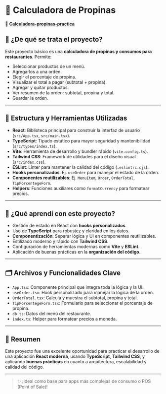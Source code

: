 # 💸 Calculadora de Propinas
🔗 **[Calculadora-propinas-practica](https://calculadora-propina-practice.netlify.app/)**

## 🧾 ¿De qué se trata el proyecto?

Este proyecto básico es una **calculadora de propinas y consumos para restaurantes**. Permite:

- Seleccionar productos de un menú.
- Agregarlos a una orden.
- Elegir el porcentaje de propina.
- Visualizar el total a pagar (subtotal + propina).
- Agregar y quitar productos.
- Ver resumen de la orden: subtotal, propina y total.
- Guardar la orden.

---

## 🧰 Estructura y Herramientas Utilizadas

- **React**: Biblioteca principal para construir la interfaz de usuario (`src/App.tsx`, `src/main.tsx`).
- **TypeScript**: Tipado estático para mayor seguridad y mantenibilidad (`src/types/index.ts`).
- **Vite**: Herramienta de desarrollo y bundler rápido (`vite.config.ts`).
- **Tailwind CSS**: Framework de utilidades para el diseño visual (`src/index.css`).
- **ESLint**: Linter para mantener la calidad del código (`.eslintrc.cjs`).
- **Hooks personalizados**: Ej. `useOrder` para manejar el estado de la orden.
- **Componentes reutilizables**: Ej. `MenuItem`, `Order`, `OrderTotal`, `TipPorcentegeForm`.
- **Helpers**: Funciones auxiliares como `formatCurrency` para formatear precios.

---

## 📘 ¿Qué aprendí con este proyecto?

- Gestión de estado en React con **hooks personalizados**.
- Uso de **TypeScript** para robustez y claridad en los datos.
- **Componentización**: Separar lógica y UI en componentes reutilizables.
- Estilizado moderno y rápido con **Tailwind CSS**.
- Configuración de herramientas modernas como **Vite** y **ESLint**.
- Aplicación de buenas prácticas en la **organización del código**.

---

## 🗂️ Archivos y Funcionalidades Clave

- `App.tsx`: Componente principal que integra toda la lógica y la UI.
- `useOrder.tsx`: Hook personalizado para manejar la lógica de la orden.
- `OrderTotal.tsx`: Calcula y muestra el subtotal, propina y total.
- `TipPorcentegeForm.tsx`: Formulario para seleccionar el porcentaje de propina.
- `db.ts`: Datos del menú del restaurante.
- `index.ts`: Helper para formatear precios a moneda.

---

## 🧠 Resumen

Este proyecto fue una excelente oportunidad para practicar el desarrollo de una aplicación **React moderna**, usando **TypeScript**, **Tailwind CSS**, y aplicando **buenas prácticas** en cuanto a arquitectura, escalabilidad y calidad del código.

---

> ✨ ¡Ideal como base para apps más complejas de consumo o POS (Point of Sale)!

